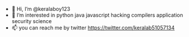 - 👋 Hi, I’m @keralaboy123
- 👀 I’m interested in python java javascript hacking compilers application security science 
- 📫 you can reach me by twitter https://twitter.com/keralab51057134

<!---
keralaboy123/keralaboy123 is a ✨ special ✨ repository because its `README.md` (this file) appears on your GitHub profile.
You can click the Preview link to take a look at your changes.
--->
